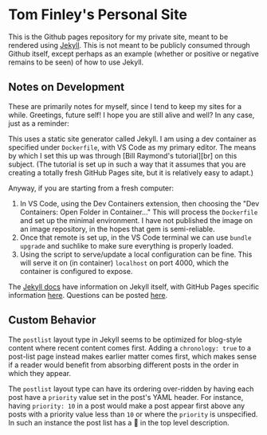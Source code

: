 # Tom Finley's Personal Site

This is the Github pages repository for my private site, meant to be rendered
using [Jekyll](https://jekyllrb.com/). This is not meant to be publicly consumed
through Github itself, except perhaps as an example (whether or positive or
negative remains to be seen) of how to use Jekyll.

## Notes on Development

These are primarily notes for myself, since I tend to keep my sites for a while.
Greetings, future self! I hope you are still alive and well? In any case, just
as a reminder:

This uses a static site generator called Jekyll. I am using a dev container as
specified under `Dockerfile`, with VS Code as my primary editor. The means by
which I set this up was through [Bill Raymond's tutorial][br] on this subject.
(The tutorial is set up in such a way that it assumes that you are creating a
totally fresh GitHub Pages site, but it is relatively easy to adapt.)

Anyway, if you are starting from a fresh computer:

1. In VS Code, using the Dev Containers extension, then choosing the "Dev
   Containers: Open Folder in Container..." This will process the `Dockerfile`
   and set up the minimal environment. I have not published the image on an
   image repository, in the hopes that gem is semi-reliable.
2. Once that remote is set up, in the VS Code terminal we can use `bundle
   upgrade` and suchlike to make sure everything is properly loaded.
3. Using the script to serve/update a local configuration can be fine. This will
   serve it on (in container) `localhost` on port 4000, which the container is
   configured to expose.

The [Jekyll docs][jekyll-docs] have information on Jekyll itself, with GitHub
Pages specific information [here][gh-pages]. Questions can be posted
[here][jekyll-talk].

[jekyll-docs]: https://jekyllrb.com/docs/home
[jekyll-gh]:   https://github.com/jekyll/jekyll
[jekyll-talk]: https://talk.jekyllrb.com/
[gh-pages]:    https://docs.github.com/en/pages
[billr]: https://gist.github.com/BillRaymond/db761d6b53dc4a237b095819d33c7332

## Custom Behavior

The `postlist` layout type in Jekyll seems to be optimized for blog-style
content where recent content comes first. Adding a `chronology: true` to a
post-list page instead makes earlier matter comes first, which makes sense if a
reader would benefit from absorbing different posts in the order in which they
appear.

The `postlist` layout type can have its ordering over-ridden by having each post
have a `priority` value set in the post's YAML header. For instance, having
`priority: 10` in a post would make a post appear first above any posts with a
priority value less than `10` or where the `priority` is unspecified. In such an
instance the post list has a 📌 in the top level description.
